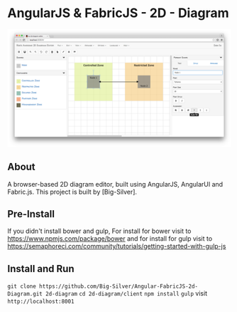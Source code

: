 # AngularJS & FabricJS - 2D - Diagram

![screenshot](client/content/images/my-2d-diagram-editor-7.png)

## About

A browser-based 2D diagram editor, built using AngularJS, AngularUI and Fabric.js.
This project is built by [Big-Silver].

## Pre-Install

If you didn't install bower and gulp, For install for bower visit to https://www.npmjs.com/package/bower and for install for gulp 
visit to https://semaphoreci.com/community/tutorials/getting-started-with-gulp-js

## Install and Run

`git clone https://github.com/Big-Silver/Angular-FabricJS-2d-Diagram.git 2d-diagram`
`cd 2d-diagram/client`
`npm install`
`gulp`
visit `http://localhost:8001`





